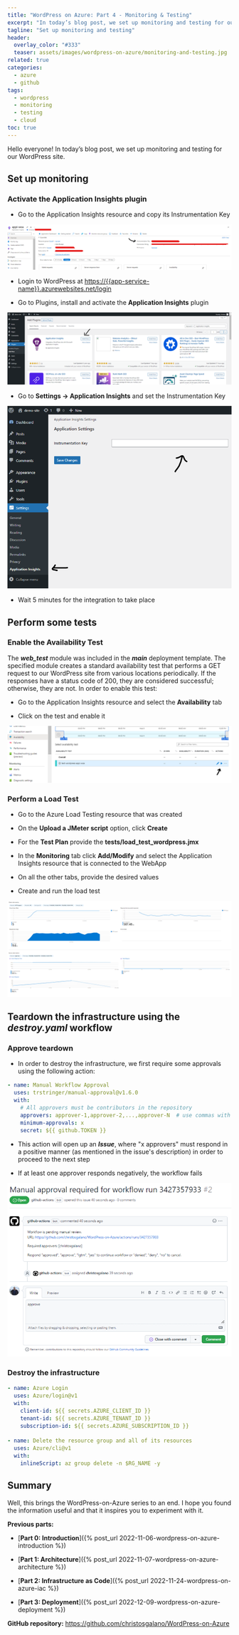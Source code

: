```yaml
---
title: "WordPress on Azure: Part 4 - Monitoring & Testing"
excerpt: "In today’s blog post, we set up monitoring and testing for our WordPress site."
tagline: "Set up monitoring and testing"
header:
  overlay_color: "#333"
  teaser: assets/images/wordpress-on-azure/monitoring-and-testing.jpg
related: true
categories:
  - azure
  - github
tags:
  - wordpress
  - monitoring
  - testing
  - cloud
toc: true
---
```


Hello everyone! In today’s blog post, we set up monitoring and testing for our WordPress site.

## Set up monitoring

### Activate the Application Insights plugin

* Go to the Application Insights resource and copy its Instrumentation Key

![get-instrumentation-key](/assets/images/wordpress-on-azure/get-instrumentation-key.png)

* Login to WordPress at <https://{{app-service-name}}.azurewebsites.net/login>

* Go to Plugins, install and activate the **Application Insights** plugin

![install-plugin](/assets/images/wordpress-on-azure/install-plugin.png)

* Go to **Settings -> Application Insights** and set the Instrumentation Key

![set-instrumentation-key](/assets/images/wordpress-on-azure/set-instrumentation-key.png)

* Wait 5 minutes for the integration to take place

## Perform some tests

### Enable the Availability Test

The ***web_test*** module was included in the ***main*** deployment template. The specified module creates a standard availability test that performs a GET request to our WordPress site from various locations periodically. If the responses have a status code of 200, they are considered successful; otherwise, they are not. In order to enable this test:

* Go to the Application Insights resource and select the **Availability** tab

* Click on the test and enable it

![enable-availability-test](/assets/images/wordpress-on-azure/enable-availability-test.png)

### Perform a Load Test

* Go to the Azure Load Testing resource that was created

* On the **Upload a JMeter script** option, click **Create**

* For the **Test Plan** provide the **tests/load_test_wordpress.jmx**

* In the **Monitoring** tab click **Add/Modify** and select the Application Insights resource that is connected to the WebApp

* On all the other tabs, provide the desired values

* Create and run the load test

![load-test-results](/assets/images/wordpress-on-azure/load-test-results.png)

## Teardown the infrastructure using the *destroy.yaml* workflow

### Approve teardown

* In order to destroy the infrastructure, we first require some approvals using the following action:

```yaml
- name: Manual Workflow Approval
  uses: trstringer/manual-approval@v1.6.0
  with:
    # All approvers must be contributors in the repository
    approvers: approver-1,approver-2,...,approver-N  # use commas with no space inbetween
    minimum-approvals: x
    secret: ${{ github.TOKEN }}
```

* This action will open up an ***Issue***, where "x approvers" must respond in a positive manner (as mentioned in the issue's description) in order to proceed to the next step

* If at least one approver responds negatively, the workflow fails

![approve-teardown](/assets/images/wordpress-on-azure/approve-teardown.png)

### Destroy the infrastructure

```yaml
- name: Azure Login
  uses: Azure/login@v1
  with:
    client-id: ${{ secrets.AZURE_CLIENT_ID }}
    tenant-id: ${{ secrets.AZURE_TENANT_ID }}
    subscription-id: ${{ secrets.AZURE_SUBSCRIPTION_ID }}

- name: Delete the resource group and all of its resources
  uses: Azure/cli@v1
  with:
    inlineScript: az group delete -n $RG_NAME -y
```

## Summary

Well, this brings the WordPress-on-Azure series to an end. I hope you found the information useful and that it inspires you to experiment with it.

**Previous parts:**

* [**Part 0: Introduction**]({% post_url 2022-11-06-wordpress-on-azure-introduction %})

* [**Part 1: Architecture**]({% post_url 2022-11-07-wordpress-on-azure-architecture %})

* [**Part 2: Infrastructure as Code**]({% post_url 2022-11-24-wordpress-on-azure-iac %})

* [**Part 3: Deployment**]({% post_url 2022-12-09-wordpress-on-azure-deployment %})

**GitHub repository:** <https://github.com/christosgalano/WordPress-on-Azure>
